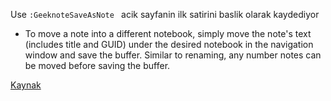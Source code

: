 Use ` :GeeknoteSaveAsNote  `
acik sayfanin ilk satirini baslik olarak kaydediyor
* To move a note into a different notebook, simply move the note's text
(includes title and GUID) under the desired notebook in the navigation window
and save the buffer. Similar to renaming, any number notes can be moved
before saving the buffer.

[Kaynak](https://github.com/neilagabriel/vim-geeknote)
